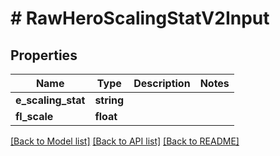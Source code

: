 # # RawHeroScalingStatV2Input

## Properties

Name | Type | Description | Notes
------------ | ------------- | ------------- | -------------
**e_scaling_stat** | **string** |  |
**fl_scale** | **float** |  |

[[Back to Model list]](../../README.md#models) [[Back to API list]](../../README.md#endpoints) [[Back to README]](../../README.md)
